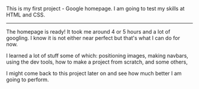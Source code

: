 This is my first project - Google homepage.
I am going to test my skills at HTML and CSS.
_______________________________________________

The homepage is ready!
It took me around 4 or 5 hours and a lot of googling.
I know it is not either near perfect but that's what I can do for now.

I learned a lot of stuff some of which:
    positioning images,
    making navbars,
    using the dev tools,
    how to make a project from scratch,
    and some others,

I might come back to this project later on and see how much better I am going to perform.
